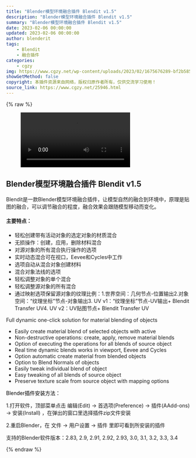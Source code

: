```yaml
---
title: "Blender模型环境融合插件 Blendit v1.5"
description: "Blender模型环境融合插件 Blendit v1.5"
summary: "Blender模型环境融合插件 Blendit v1.5"
date: 2023-02-06 00:00:00
updated: 2023-02-06 00:00:00
author: blenderit
tags: 
    - Blendit
    - 融合插件
categories:
    - cgzy
img: https://www.cgzy.net/wp-content/uploads/2023/02/1675676289-bf2b585aaeb7a04.jpg
showGetMethod: false
copyright: 本插件资源来自网络，版权归原作者所有，仅供交流学习使用！
source_link: https://www.cgzy.net/25946.html
---
```


{% raw %}
<figure class="wp-block-video aligncenter"><video controls src="https://cloud.video.taobao.com//play/u/80049544/p/2/e/6/t/1/285254732034.mp4"></video></figure><div class="wp-block-pandastudio-title"><div class="title_style_01"><h2 id="h2-0">Blender模型环境融合插件 Blendit v1.5</h2></div></div><p class="is-style-text-indent-2em">Blendit是一款Blender模型环境融合插件，让模型自然的融合到环境中，原理是贴图的融合，可以调节融合的程度，融合效果会跟随模型移动而变化。</p><h4 class="wp-block-heading">主要特点：</h4><ul><li>轻松创建带有活动对象的选定对象的材质混合</li><li>无损操作：创建，应用，删除材料混合</li><li>对源对象的所有混合执行操作的选项</li><li>实时动态混合可在视口，Eevee和Cycles中工作</li><li>选项自动从混合对象创建材料</li><li>混合对象法线的选项</li><li>轻松调整对象的单个混合</li><li>轻松调整源对象的所有混合</li><li>通过映射选项保留源对象的纹理比例：1.世界空间：几何节点-位置输出2.对象空间：“纹理坐标”节点-对象输出3. UV v1：“纹理坐标”节点-UV输出+ Blendit Transfer UV4. UV v2：UV贴图节点+ Blendit Transfer UV</li></ul><p>Full dynamic one-click solution for material blending of objects</p><ul><li>Easily create material blend of selected objects with active</li><li>Non-destructive operations: create, apply, remove material blends</li><li>Option of executing the operations for all blends of source object</li><li>Real time dynamic blends works in viewport, Eevee and Cycles</li><li>Option automatic create material from blended objects</li><li>Option to Blend Normals of objects</li><li>Easily tweak individual blend of object</li><li>Easy tweaking of all blends of source object</li><li>Preserve texture scale from source object with mapping options</li></ul><p><mark style="background-color:rgba(0, 0, 0, 0)" class="has-inline-color has-vivid-red-color">Blender插件安装方法：</mark></p><p>1.打开软件，顶部菜单点击 编辑(Edit) → 首选项(Preference) → 插件(AAdd-ons) → 安装(Install) ，在弹出的窗口里选择插件zip文件安装</p><p>2.重启Blender，在 文件 → 用户设置 → 插件 里即可看到所安装的插件</p><div class="wp-block-pandastudio-tips"><div class="tip success "><p>支持的Blender软件版本：2.83, 2.9, 2.91, 2.92, 2.93, 3.0, 3.1, 3.2, 3.3, 3.4</p>
</div></div>
<div style="display: none">cgzy</div>
{% endraw %}
